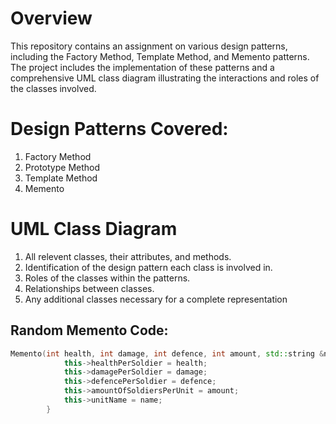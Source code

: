 # Overview
This repository contains an assignment on various design patterns, including the Factory Method, Template Method, and Memento patterns. The project includes the implementation of these patterns and a comprehensive UML class diagram illustrating the interactions and roles of the classes involved.

# Design Patterns Covered:
  1. Factory Method
  2. Prototype Method
  3. Template Method
  4. Memento

# UML Class Diagram
  1. All relevent classes, their attributes, and methods.
  2. Identification of the design pattern each class is involved in.
  3. Roles of the classes within the patterns.
  4. Relationships between classes.
  5. Any additional classes necessary for a complete representation

## Random Memento Code:
```cpp
Memento(int health, int damage, int defence, int amount, std::string &name){
            this->healthPerSoldier = health;
            this->damagePerSoldier = damage;
            this->defencePerSoldier = defence;
            this->amountOfSoldiersPerUnit = amount;
            this->unitName = name;
        }
